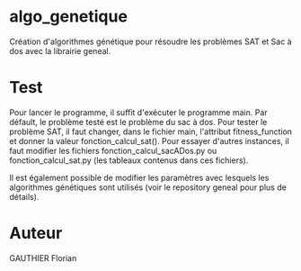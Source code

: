 # algo_genetique
 Création d'algorithmes génétique pour résoudre les problèmes SAT et Sac à dos avec la librairie geneal.
 
# Test
 Pour lancer le programme, il suffit d'exécuter le programme main.
 Par défault, le problème testé est le problème du sac à dos.
 Pour tester le problème SAT, il faut changer, dans le fichier main, l'attribut fitness_function et donner la valeur fonction_calcul_sat().
 Pour essayer d'autres instances, il faut modifier les fichiers fonction_calcul_sacADos.py ou fonction_calcul_sat.py (les tableaux contenus dans ces fichiers).
 
 Il est également possible de modifier les paramètres avec lesquels les algorithmes génétiques sont utilisés (voir le repository geneal pour plus de détails).
 
 # Auteur
 GAUTHIER Florian
